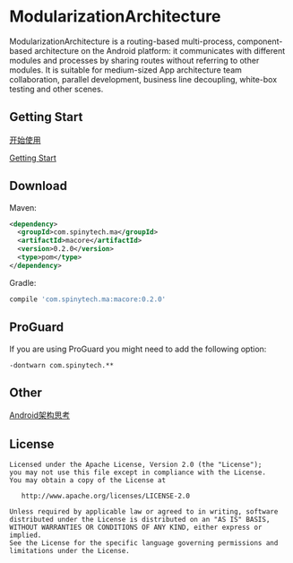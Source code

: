 # ModularizationArchitecture

ModularizationArchitecture is a routing-based multi-process, component-based architecture on the Android platform: it communicates with different modules and processes by sharing routes without referring to other modules. It is suitable for medium-sized App architecture team collaboration, parallel development, business line decoupling, white-box testing and other scenes.

## Getting Start

[开始使用](http://blog.spinytech.com/2017/02/01/ma_get_start_cn/)

[Getting Start](http://blog.spinytech.com/2017/02/03/ma_get_start_en/)

## Download

Maven:

```xml
<dependency>
  <groupId>com.spinytech.ma</groupId>
  <artifactId>macore</artifactId>
  <version>0.2.0</version>
  <type>pom</type>
</dependency>
```

Gradle:

```groovy
compile 'com.spinytech.ma:macore:0.2.0'
```

## ProGuard

If you are using ProGuard you might need to add the following option:
```
-dontwarn com.spinytech.**
```

## Other

[Android架构思考](http://blog.spinytech.com/2016/12/28/android_modularization/)

## License


    Licensed under the Apache License, Version 2.0 (the "License");
    you may not use this file except in compliance with the License.
    You may obtain a copy of the License at

       http://www.apache.org/licenses/LICENSE-2.0

    Unless required by applicable law or agreed to in writing, software
    distributed under the License is distributed on an "AS IS" BASIS,
    WITHOUT WARRANTIES OR CONDITIONS OF ANY KIND, either express or implied.
    See the License for the specific language governing permissions and
    limitations under the License.

